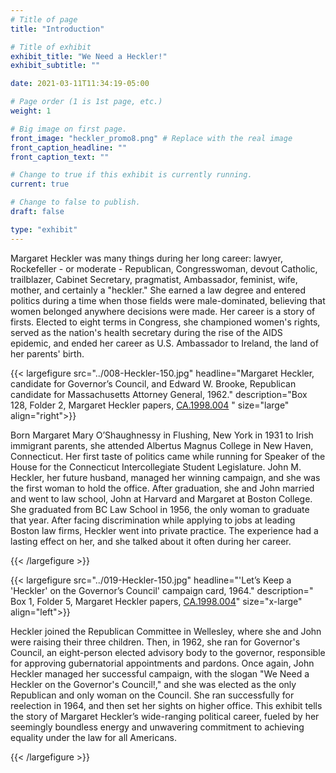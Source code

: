 ```yaml
---
# Title of page
title: "Introduction"

# Title of exhibit
exhibit_title: "We Need a Heckler!"
exhibit_subtitle: ""

date: 2021-03-11T11:34:19-05:00

# Page order (1 is 1st page, etc.)
weight: 1 

# Big image on first page.
front_image: "heckler_promo8.png" # Replace with the real image
front_caption_headline: ""
front_caption_text: ""

# Change to true if this exhibit is currently running.
current: true

# Change to false to publish.
draft: false

type: "exhibit"
---
```


Margaret Heckler was many things during her long career: lawyer, Rockefeller - or moderate -  Republican, Congresswoman, devout Catholic, trailblazer, Cabinet Secretary, pragmatist, Ambassador, feminist, wife, mother, and certainly a "heckler." She earned a law degree and entered politics during a time when those fields were male-dominated, believing that women belonged anywhere decisions were made. Her career is a story of firsts. Elected to eight terms in Congress, she championed women's rights, served as the nation's health secretary during the rise of the AIDS epidemic, and ended her career as U.S. Ambassador to Ireland, the land of her parents' birth.

{{< largefigure src="../008-Heckler-150.jpg"
                headline="Margaret Heckler, candidate for Governor’s Council, and Edward W. Brooke, Republican candidate for Massachusetts Attorney General, 1962."
                description="Box 128, Folder 2, Margaret Heckler papers, [CA.1998.004](https://bc-primo.hosted.exlibrisgroup.com/permalink/f/l6ucgu/ALMA-BC21361016800001021) "
                size="large"
					align="right">}}
				

Born Margaret Mary O’Shaughnessy in Flushing, New York in 1931 to Irish immigrant parents, she attended Albertus Magnus College in New Haven, Connecticut. Her first taste of politics came while running for Speaker of the House for the Connecticut Intercollegiate Student Legislature. John M. Heckler, her future husband, managed her winning campaign, and she was the first woman to hold the office. After graduation, she and John married and went to law school, John at Harvard and Margaret at Boston College. She graduated from BC Law School in 1956, the only woman to graduate that year. After facing discrimination while applying to jobs at leading Boston law firms, Heckler went into private practice. The experience had a lasting effect on her, and she talked about it often during her career.

{{< /largefigure >}}

{{< largefigure src="../019-Heckler-150.jpg"
                headline="'Let’s Keep a 'Heckler' on the Governor’s Council' campaign card, 1964."
                description=" Box 1, Folder 5, Margaret Heckler papers, [CA.1998.004](https://bc-primo.hosted.exlibrisgroup.com/permalink/f/l6ucgu/ALMA-BC21361016800001021)"
                size="x-large"
					align="left">}}
				

 
Heckler joined the Republican Committee in Wellesley, where she and John were raising their three children. Then, in 1962, she ran for Governor's Council, an eight-person elected advisory body to the governor, responsible for approving gubernatorial appointments and pardons. Once again, John Heckler managed her successful campaign, with the slogan "We Need a Heckler on the Governor's Council!," and she was elected as the only Republican and only woman on the Council. She ran successfully for reelection in 1964, and then set her sights on higher office. This exhibit tells the story of Margaret Heckler’s wide-ranging political career, fueled by her seemingly boundless energy and unwavering commitment to achieving equality under the law for all Americans.

{{< /largefigure >}}
